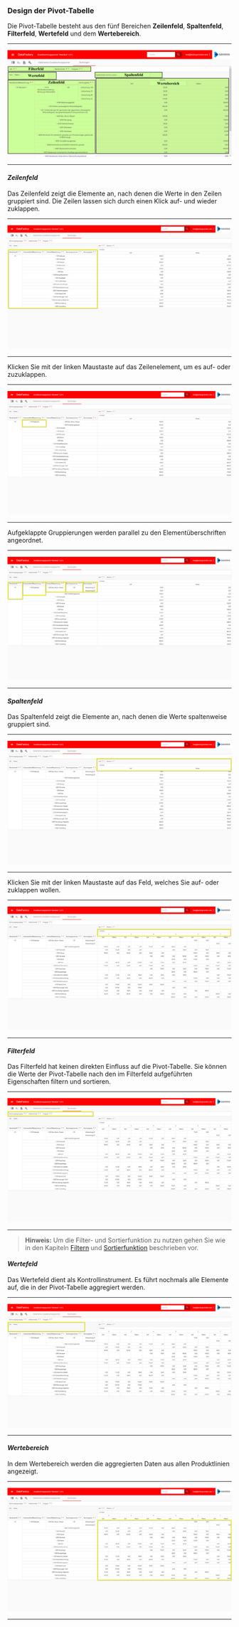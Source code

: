 ### Design der Pivot-Tabelle

Die Pivot-Tabelle besteht aus den fünf Bereichen **Zeilenfeld**, **Spaltenfeld**, **Filterfeld**, **Wertefeld** und dem **Wertebereich**.

---
![](/Pictures/Web-Client/Fabrik/Pivot-Ansicht/Pivot-Tabelle/Design/design_1.png)

---

#### *Zeilenfeld*

Das Zeilenfeld zeigt die Elemente an, nach denen die Werte in den Zeilen gruppiert sind. Die Zeilen lassen sich durch einen Klick auf- und wieder zuklappen.

---
![](/Pictures/Web-Client/Fabrik/Pivot-Ansicht/Pivot-Tabelle/Design/design_2.png)

---

Klicken Sie mit der linken Maustaste auf das Zeilenelement, um es auf- oder zuzuklappen.

---
![](/Pictures/Web-Client/Fabrik/Pivot-Ansicht/Pivot-Tabelle/Design/design_3.png)

---

Aufgeklappte Gruppierungen werden parallel zu den Elementüberschriften angeordnet. 

---
![](/Pictures/Web-Client/Fabrik/Pivot-Ansicht/Pivot-Tabelle/Design/design_4.png)

---

#### *Spaltenfeld*

Das Spaltenfeld zeigt die Elemente an, nach denen die Werte spaltenweise gruppiert sind.

---
![](/Pictures/Web-Client/Fabrik/Pivot-Ansicht/Pivot-Tabelle/Design/design_5.png)

---

Klicken Sie mit der linken Maustaste auf das Feld, welches Sie auf- oder zuklappen wollen.

---
![](/Pictures/Web-Client/Fabrik/Pivot-Ansicht/Pivot-Tabelle/Design/design_6.png)

---

#### *Filterfeld*

Das Filterfeld hat keinen direkten Einfluss auf die Pivot-Tabelle. Sie können die Werte der Pivot-Tabelle nach den im Filterfeld aufgeführten Eigenschaften filtern und sortieren.

---
![](/Pictures/Web-Client/Fabrik/Pivot-Ansicht/Pivot-Tabelle/Design/design_7.png)

---

>**Hinweis:** Um die Filter- und Sortierfunktion zu nutzen gehen Sie wie in den Kapiteln [Filtern](https://saxess-software.gitbooks.io/datafactory-handbuch-deutsch/content/der-web-client/fabrik/pivot-ansicht/pivot-tabelle/filter-setzen.html) und [Sortierfunktion](https://saxess-software.gitbooks.io/datafactory-handbuch-deutsch/content/der-web-client/fabrik/pivot-ansicht/pivot-tabelle/sortierfunktion.html) beschrieben vor.

#### *Wertefeld*

Das Wertefeld dient als Kontrollinstrument. Es führt nochmals alle Elemente auf, die in der Pivot-Tabelle aggregiert werden.

---
![](/Pictures/Web-Client/Fabrik/Pivot-Ansicht/Pivot-Tabelle/Design/design_8.png)

---

#### *Wertebereich*

In dem Wertebereich werden die aggregierten Daten aus allen Produktlinien angezeigt.

---
![](/Pictures/Web-Client/Fabrik/Pivot-Ansicht/Pivot-Tabelle/Design/design_9.png)

---


<!---
 
> **Hinweis:** Sie können weitere Felder aus dem Sekundärbereich der Feldliste in den Bereich Datenfelder ziehen. Gehen Sie dazu wie oben beschrieben vor und platzieren Sie das Feld an der gewünschten Stelle und lassen Sie dann erst die linke Maustaste los. Das Feld wird an dieser Stelle eingefügt.

---
![](/Pictures/Web-Client/Fabrik/Pivot-Ansicht/Pivot-Tabelle/Design/25.png)

---

-->
